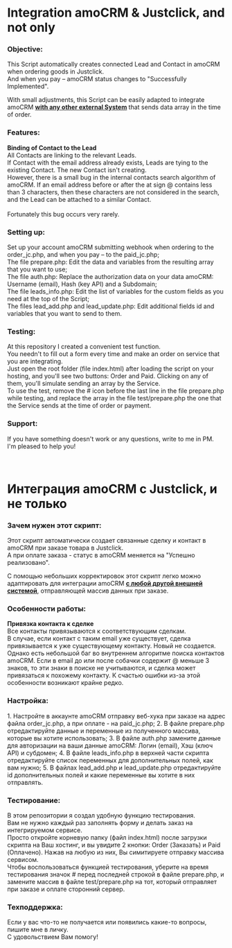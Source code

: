<h1>Integration amoCRM & Justclick, and not only</h1>

<h3>Objective:</h3>

This Script automatically creates connected Lead and Contact in amoCRM when ordering goods in Justclick.
<br/>And when you pay – amoCRM status changes to "Successfully Implemented".

With small adjustments, this Script can be easily adapted to integrate amoCRM <b><u>with any other external System</u></b> that sends data array in the time of order.

<h3>Features:</h3>

<b>Binding of Contact to the Lead</b>
<br/>All Contacts are linking to the relevant Leads.
<br/>If Contact with the email address already exists, Leads are tying to the existing Contact. The new Contact isn't creating.
<br/>However, there is a small bug in the internal contacts search algorithm of amoCRM. If an email address before or after the at sign @ contains less than 3 characters, then these characters are not considered in the search, and the Lead can be attached to a similar Contact.  
<br>Fortunately this bug occurs very rarely.

<h3>Setting up:</h3>

Set up your account amoCRM submitting webhook when ordering to the order_jc.php, and when you pay – to the paid_jc.php;
<br/>The file prepare.php: Edit the data and variables from the resulting array that you want to use;
<br/>The file auth.php: Replace the authorization data on your data amoCRM: Username (email), Hash (key API) and a Subdomain;
<br/>The file leads_info.php: Edit the list of variables for the custom fields as you need at the top of the Script;
<br/>The files lead_add.php and lead_update.php: Edit additional fields id and variables that you want to send to them.

<h3>Testing:</h3>

At this repository I created a convenient test function.
<br/>You needn't to fill out a form every time and make an order on service that you are integrating.
<br/>Just open the root folder (file index.html) after loading the script on your hosting, and you'll see two buttons: Order and Paid. Clicking on any of them, you'll simulate sending an array by the Service.
<br/>To use the test, remove the # icon before the last line in the file prepare.php while testing, and replace the array in the file test/prepare.php the one that the Service sends at the time of order or payment.

<h3>Support:</h3>

If you have something doesn't work or any questions, write to me in PM.
<br>I'm pleased to help you!
<br/><br/><br/>


<h1>Интеграция amoCRM с Justclick, и не только</h1>

<h3>Зачем нужен этот скрипт:</h3>
Этот скрипт автоматически создает связанные сделку и контакт в amoCRM при заказе товара в Justclick.
<br>А при оплате заказа - статус в amoCRM меняется на "Успешно реализовано".

С помощью небольших корректировок этот скрипт легко можно адаптировать для интеграции amoCRM <b><u>с любой другой внешней системой</u></b>, отправляющей массив данных при заказе.

<h3>Особенности работы:</h3>
<b>Привязка контакта к сделке</b>
<br>Все контакты привязываются к соответствующим сделкам.
<br>В случае, если контакт с таким email уже существует, сделка привязывается к уже существующему контакту. Новый не создается.
<br>Однако есть небольшой баг во внутреннем алгоритме поиска контактов amoCRM. Если в email до или после собачки содержит @ меньше 3 знаков, то эти знаки в поиске не учитываются, и сделка может привязаться к похожему контакту. К счастью ошибки из-за этой особенности возникают крайне редко.

<h3>Настройка:</h3>
1. Настройте в аккаунте amoCRM отправку веб-хука при заказе на адрес файла order_jc.php, а при оплате - на paid_jc.php;
2. В файле prepare.php отредактируйте данные и переменные из полученного массива, которые вы хотите использовать;
3. В файле auth.php замените данные для авторизации на ваши данные amoCRM: Логин (email), Хэш (ключ API) и субдомен;
4. В файле leads_info.php в верхней части скрипта отредактируйте список переменных для дополнительных полей, как вам нужно;
5. В файлах lead_add.php и lead_update.php отредактируйте id дополнительных полей и какие переменные вы хотите в них отправлять.

<h3>Тестирование:</h3>
В этом репозитории я создал удобную функцию тестирования. 
<br>Вам не нужно каждый раз заполнять форму и делать заказ на интегрируемом сервисе. 
<br>Просто откройте корневую папку (файл index.html) после загрузки скрипта на Ваш хостинг, и вы увидите 2 кнопки: Order (Заказать) и Paid (Оплачено). Нажав на любую из них, Вы симитируете отправку массива сервисом.
<br>Чтобы воспользоваться функцией тестирования, уберите на время тестирования значок # перед последней строкой в файле prepare.php, и замените массив в файле test/prepare.php на тот, который отправляет при заказе и оплате сторонний сервер.

<h3>Техподдержка:</h3>
Если у вас что-то не получается или появились какие-то вопросы, пишите мне в личку. 
<br>С удовольствием Вам помогу!
